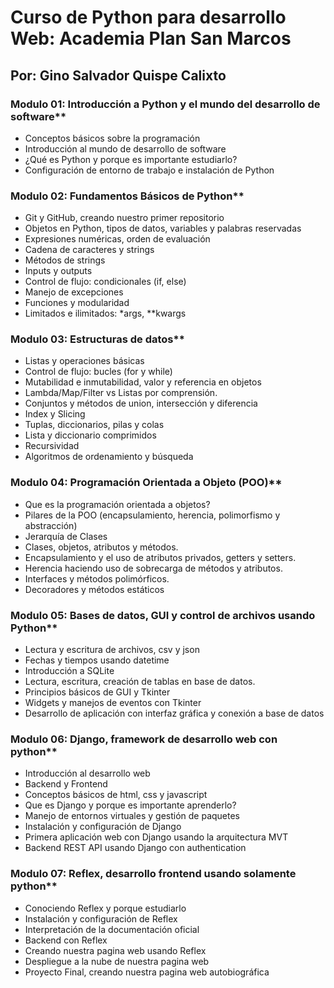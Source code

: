 # Curso de Python para desarrollo Web: Academia Plan San Marcos
## Por: Gino Salvador Quispe Calixto
### Modulo 01: Introducción a Python y el mundo del desarrollo de software**
- Conceptos básicos sobre la programación
- Introducción al mundo de desarrollo de software
- ¿Qué es Python y porque es importante estudiarlo?
- Configuración de entorno de trabajo e instalación de Python
### Modulo 02: Fundamentos Básicos de Python**
- Git y GitHub, creando nuestro primer repositorio
- Objetos en Python, tipos de datos, variables y palabras reservadas
- Expresiones numéricas, orden de evaluación
- Cadena de caracteres y strings
- Métodos de strings
- Inputs y outputs
- Control de flujo: condicionales (if, else)
- Manejo de excepciones
- Funciones y modularidad
- Limitados e ilimitados: *args, **kwargs
### Modulo 03: Estructuras de datos** 
- Listas y operaciones básicas
- Control de flujo: bucles (for y while)
- Mutabilidad e inmutabilidad, valor y referencia en objetos
- Lambda/Map/Filter vs Listas por comprensión.
- Conjuntos y métodos de union, intersección y diferencia
- Index y Slicing
- Tuplas, diccionarios, pilas y colas
- Lista y diccionario comprimidos
- Recursividad
- Algoritmos de ordenamiento y búsqueda
### Modulo 04: Programación Orientada a Objeto (POO)**
- Que es la programación orientada a objetos?
- Pilares de la POO (encapsulamiento, herencia, polimorfismo y abstracción)
- Jerarquía de Clases
- Clases, objetos, atributos y métodos.
- Encapsulamiento y el uso de atributos privados, getters y setters.
- Herencia haciendo uso de sobrecarga de métodos y atributos.
- Interfaces y métodos polimórficos.
- Decoradores y métodos estáticos
### Modulo 05: Bases de datos, GUI y control de archivos usando Python**
- Lectura y escritura de archivos, csv y json
- Fechas y tiempos usando datetime
- Introducción a SQLite
- Lectura, escritura, creación de tablas en base de datos.
- Principios básicos de GUI y Tkinter
- Widgets y manejos de eventos con Tkinter
- Desarrollo de aplicación con interfaz gráfica y conexión a base de datos
### Modulo 06: Django, framework de desarrollo web con python**
- Introducción al desarrollo web
- Backend y Frontend
- Conceptos básicos de html, css y javascript
- Que es Django y porque es importante aprenderlo?
- Manejo de entornos virtuales y gestión de paquetes
- Instalación y configuración de Django
- Primera aplicación web con Django usando la arquitectura MVT
- Backend REST API usando Django con authentication
### Modulo 07: Reflex, desarrollo frontend usando solamente python**
- Conociendo Reflex y porque estudiarlo
- Instalación y configuración de Reflex
- Interpretación de la documentación oficial
- Backend con Reflex
- Creando nuestra pagina web usando Reflex
- Despliegue a la nube de nuestra pagina web
- Proyecto Final, creando nuestra pagina web autobiográfica
